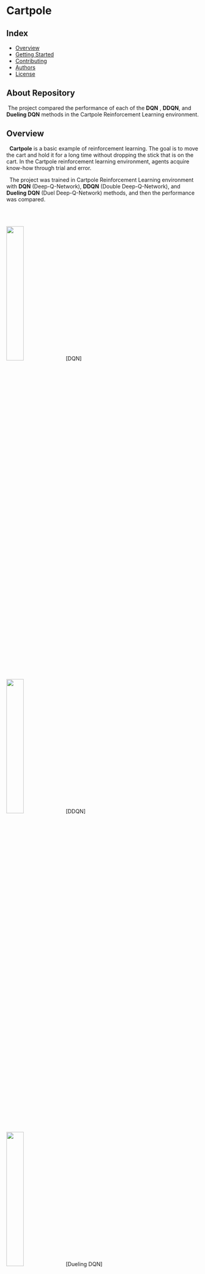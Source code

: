 
# Cartpole
## Index
  - [Overview](#overview) 
  - [Getting Started](#getting-started)
  - [Contributing](#contributing)
  - [Authors](#authors)
  - [License](#license)

## About Repository
<!--Wirte one paragraph of project description -->  
&nbsp;The project compared the performance of each of the **DQN** , **DDQN**, and **Dueling DQN**  methods in the Cartpole Reinforcement Learning environment.

## Overview
<!-- Write Overview about this project -->
&nbsp; **Cartpole** is a basic example of reinforcement learning. The goal is to move the cart and hold it for a long time without dropping the stick that is on the cart. In the Cartpole reinforcement learning environment, agents acquire know-how through trial and error.

&nbsp; The project was trained in Cartpole Reinforcement Learning environment with **DQN** (Deep-Q-Network), **DDQN** (Double Deep-Q-Network), and **Dueling DQN** (Duel Deep-Q-Network) methods, and then the performance was compared.

<br><br>

<img width="30%" src="https://user-images.githubusercontent.com/48477448/160280995-bd539fe0-7784-4947-bc5c-afa8c1a97a41.gif"/> [DQN]

<img width="30%" src="https://user-images.githubusercontent.com/48477448/160281025-545b4cb5-6ff1-4d49-9bc0-52013e6af5af.gif"/> [DDQN]
  
<img width="30%" src="https://user-images.githubusercontent.com/48477448/160281056-56fe599e-68d7-47da-86d7-8822f253a33b.gif"/> [Dueling DQN]


=> [Project Description and result (detail)](https://star7sss.tistory.com/357) (My Blog)

## Getting Started
**click `Code - Download ZIP` and  unzip it**

###  Start experiment

1. Open the `jupyter notebook` with pytorch installed.
2. Run `Cartpole_DQN/DDQN/Dueling DQN.ipynb`.

If you don't have the `jupyter notebook` on your computer, install it from [this link](https://star7sss.tistory.com/30).

If you don't have the `openAI gym` library, please install it from [this link](https://gym.openai.com/).

## Contributing
<!-- Write the way to contribute -->
I am looking for someone to help with this project. Please advise and point out.  
Please read [CONTRIBUTING.md](CONTRIBUTING.md) for details on our code
of conduct, and the process for submitting pull requests to us.

## Authors
  - [jangThang](https://github.com/JangThang) - **Wooyoung Jang** - <star7sss@naver.com>
 
See also the list of [contributors](https://github.com/jangThang/readmeTemplate/contributors) who participated in this project.
<!--
## Used or Referenced Projects
 - [referenced Project](project link) - **LICENSE** - little-bit introduce
-->

## License

```
MIT License

Copyright (c) 2022 jangThang

Permission is hereby granted, free of charge, to any person obtaining a copy
of this software and associated documentation files (the "Software"), to deal
in the Software without restriction, including without limitation the rights
to use, copy, modify, merge, publish, distribute, sublicense, and/or sell
copies of the Software, and to permit persons to whom the Software is
furnished to do so, subject to the following conditions:

The above copyright notice and this permission notice shall be included in all
copies or substantial portions of the Software.

THE SOFTWARE IS PROVIDED "AS IS", WITHOUT WARRANTY OF ANY KIND, EXPRESS OR
IMPLIED, INCLUDING BUT NOT LIMITED TO THE WARRANTIES OF MERCHANTABILITY,
FITNESS FOR A PARTICULAR PURPOSE AND NONINFRINGEMENT. IN NO EVENT SHALL THE
AUTHORS OR COPYRIGHT HOLDERS BE LIABLE FOR ANY CLAIM, DAMAGES OR OTHER
LIABILITY, WHETHER IN AN ACTION OF CONTRACT, TORT OR OTHERWISE, ARISING FROM,
OUT OF OR IN CONNECTION WITH THE SOFTWARE OR THE USE OR OTHER DEALINGS IN THE
SOFTWARE.
```
